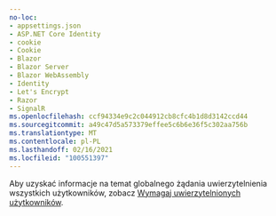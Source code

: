 ```yaml
---
no-loc:
- appsettings.json
- ASP.NET Core Identity
- cookie
- Cookie
- Blazor
- Blazor Server
- Blazor WebAssembly
- Identity
- Let's Encrypt
- Razor
- SignalR
ms.openlocfilehash: ccf94334e9c2c044912cb8cfc4b1d8d3142ccd44
ms.sourcegitcommit: a49c47d5a573379effee5c6b6e36f5c302aa756b
ms.translationtype: MT
ms.contentlocale: pl-PL
ms.lasthandoff: 02/16/2021
ms.locfileid: "100551397"
---
```

Aby uzyskać informacje na temat globalnego żądania uwierzytelnienia wszystkich użytkowników, zobacz [Wymagaj uwierzytelnionych użytkowników](xref:security/authorization/secure-data#rau).